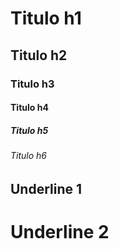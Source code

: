 # Titulo h1

## Titulo h2

### Titulo h3

#### Titulo h4

##### Titulo h5

###### Titulo h6

## Underline 1

# Underline 2
